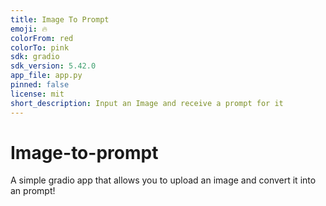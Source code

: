 ```yaml
---
title: Image To Prompt
emoji: 🔥
colorFrom: red
colorTo: pink
sdk: gradio
sdk_version: 5.42.0
app_file: app.py
pinned: false
license: mit
short_description: Input an Image and receive a prompt for it
---
```


# Image-to-prompt

A simple gradio app that allows you to upload an image and convert it into an prompt!
